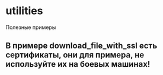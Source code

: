 # utilities
Полезные примеры

## В примере download_file_with_ssl есть сертификаты, они для примера, не используйте их на боевых машинах!
